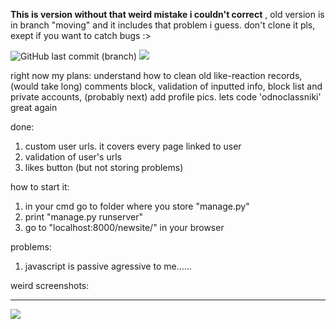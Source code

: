 __This is version without that weird mistake i couldn't correct__
, old version is in branch "moving" and it includes that problem i guess. don't clone it pls, exept if you want to catch bugs :>

<p><img alt="GitHub last commit (branch)" src="https://img.shields.io/github/last-commit/invbeans/django_small_social_net/master?color=9cf&style=flat-square">
<img src="https://img.shields.io/badge/invbeans-%E2%98%86%C2%B0%E2%96%AA%EF%B8%8E%60%D0%BE%20*-blueviolet"></p>

right now my plans: understand how to clean old like-reaction records, (would take long) comments block, validation of inputted info, block list and private accounts, (probably next) add profile pics. lets code 'odnoclassniki' great again

done:
1) custom user urls. it covers every page linked to user
2) validation of user's urls
3) likes button (but not storing problems)

how to start it: 
1) in your cmd go to folder where you store "manage.py"
2) print "manage.py runserver"
3) go to "localhost:8000/newsite/" in your browser

problems:
1) javascript is passive agressive to me...... 

weird screenshots:
<hr>
<img src="https://user-images.githubusercontent.com/74315761/132953527-28606df4-40c4-4cac-896a-69dd77112647.png" style="width=50%">

